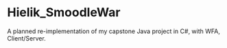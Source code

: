 # Hielik_SmoodleWar
A planned re-implementation of my capstone Java project in C#, with WFA, Client/Server.
